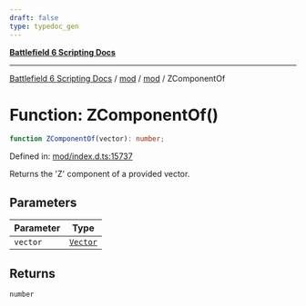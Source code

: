 ```yaml
---
draft: false
type: typedoc_gen
---
```


[**Battlefield 6 Scripting Docs**](../../../_index.md)

***

[Battlefield 6 Scripting Docs](../../../_index.md) / [mod](../../_index.md) / [mod](../_index.md) / ZComponentOf

# Function: ZComponentOf()

```ts
function ZComponentOf(vector): number;
```

Defined in: [mod/index.d.ts:15737](https://github.com/battlefield-portal-community/portal-docs/blob/ff09b2690670f74de7e97198022e5a97ff1161ff/generators/santiago/mod/index.d.ts#L15737)

Returns the 'Z' component of a provided vector.

## Parameters

| Parameter | Type |
| ------ | ------ |
| `vector` | [`Vector`](../Vector/_index.md) |

## Returns

`number`
